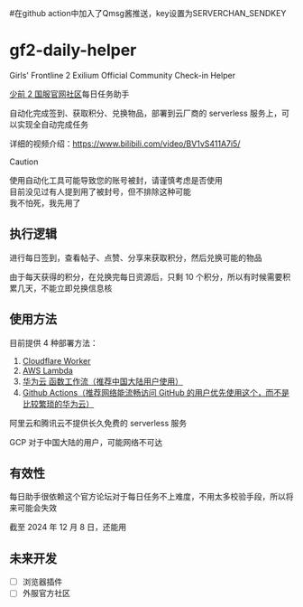 #在github action中加入了Qmsg酱推送，key设置为SERVERCHAN_SENDKEY

# gf2-daily-helper
Girls' Frontline 2 Exilium Official Community Check-in Helper

[少前 2 国服官网社区](https://gf2-bbs.sunborngame.com/)每日任务助手

自动化完成签到、获取积分、兑换物品，部署到云厂商的 serverless 服务上，可以实现全自动完成任务

详细的视频介绍：https://www.bilibili.com/video/BV1vS411A7i5/

> [!CAUTION]
> 使用自动化工具可能导致您的账号被封，请谨慎考虑是否使用  
> 目前没见过有人提到用了被封号，但不排除这种可能  
> 我不怕死，我先用了  

## 执行逻辑
进行每日签到，查看帖子、点赞、分享来获取积分，然后兑换可能的物品

由于每天获得的积分，在兑换完每日资源后，只剩 10 个积分，所以有时候需要积累几天，不能立即兑换信息核

## 使用方法
目前提供 4 种部署方法：
1. [Cloudflare Worker](./docs/cloudflare.md)
2. [AWS Lambda](./docs/aws.md)
3. [华为云 函数工作流（推荐中国大陆用户使用）](./docs/huawei-cloud.md)
4. [Github Actions（推荐网络能流畅访问 GitHub 的用户优先使用这个，而不是比较繁琐的华为云）](./docs/github-actions.md)

阿里云和腾讯云不提供长久免费的 serverless 服务

GCP 对于中国大陆的用户，可能网络不可达

## 有效性
每日助手很依赖这个官方论坛对于每日任务不上难度，不用太多校验手段，所以将来可能会失效

截至 2024 年 12 月 8 日，还能用

## 未来开发
- [ ] 浏览器插件
- [ ] 外服官方社区
